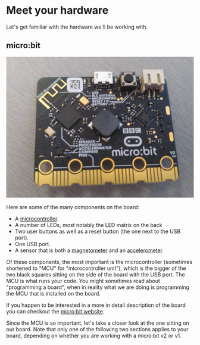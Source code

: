 # Meet your hardware

Let's get familiar with the hardware we'll be working with.

## micro:bit

<p align="center">
<img title="micro:bit" src="../assets/microbit-v2.jpg">
</p>

Here are some of the many components on the board:

- A [microcontroller].
- A number of LEDs, most notably the LED matrix on the back
- Two user buttons as well as a reset button (the one next to the USB port).
- One USB port.
- A sensor that is both a [magnetometer] and an [accelerometer]

[microcontroller]: https://en.wikipedia.org/wiki/Microcontroller
[accelerometer]: https://en.wikipedia.org/wiki/Accelerometer
[magnetometer]: https://en.wikipedia.org/wiki/Magnetometer

Of these components, the most important is the microcontroller (sometimes
shortened to "MCU" for "microcontroller unit"), which is the bigger of the two
black squares sitting on the side of the board with the USB port. The MCU is
what runs your code. You might sometimes read about "programming a board", when
in reality what we are doing is programming the MCU that is installed on the board.

If you happen to be interested in a more in detail description of the board you
can checkout the [micro:bit website](https://tech.microbit.org/hardware/).

Since the MCU is so important, let's take a closer look at the one sitting on our board.
Note that only one of the following two sections applies to your board, depending on whether
you are working with a micro:bit v2 or v1.
